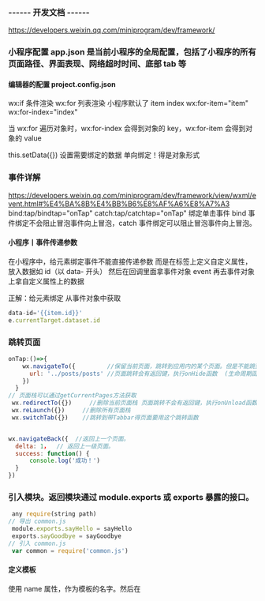 ### ------ 开发文档 ------

https://developers.weixin.qq.com/miniprogram/dev/framework/

### 小程序配置     app.json 是当前小程序的全局配置，包括了小程序的所有页面路径、界面表现、网络超时时间、底部 tab 等

#### 编辑器的配置    project.config.json

<!-- <image>默认 width:300px height:225px -->

wx:if 条件渲染
wx:for 列表渲染 小程序默认了 item index  wx:for-item="item" wx:for-index="index"

当 wx:for 遍历对象时，wx:for-index 会得到对象的 key，wx:for-item 会得到对象的 value
<view wx:for="{{obj}}" wx:for-index="key"  wx:for-item="value"/>

this.setData({}) 设置需要绑定的数据 单向绑定！得是对象形式

### 事件详解

https://developers.weixin.qq.com/miniprogram/dev/framework/view/wxml/event.html#%E4%BA%8B%E4%BB%B6%E8%AF%A6%E8%A7%A3
bind:tap/bindtap="onTap"
catch:tap/catchtap="onTap"    绑定单击事件
bind 事件绑定不会阻止冒泡事件向上冒泡，catch 事件绑定可以阻止冒泡事件向上冒泡。

#### 小程序丨事件传递参数

在小程序中，给元素绑定事件不能直接传递参数  而是在标签上定义自定义属性，放入数据如 id（以 data- 开头） 然后在回调里面拿事件对象 event 再去事件对象上拿自定义属性上的数据

正解：给元素绑定
从事件对象中获取

```js
data-id='{{item.id}}'
e.currentTarget.dataset.id
```

### 跳转页面

```js
onTap:()=>{
    wx.navigateTo({         //保留当前页面，跳转到应用内的某个页面。但是不能跳到 tabbar 页面。使用 wx.navigateBack 可以返回到原页面。小程序中页面栈最多十层。
      url: '../posts/posts' //页面跳转会有返回键，执行onHide函数  (生命周期函数--监听页面隐藏)
    })
  }
// 页面栈可以通过getCurrentPages方法获取
 wx.redirectTo({})     //删除当前页面栈 页面跳转不会有返回键，执行onUnload函数 (生命周期函数--监听页面卸载)
 wx.reLaunch({})     //删除所有页面栈
 wx.switchTab({})    //跳转到带Tabbar得页面要用这个跳转函数


wx.navigateBack({  //返回上一个页面。
  delta: 1，  // 返回上一级页面。
  success: function() {
      console.log('成功！')
  }
})
 ```

### 引入模块。返回模块通过 module.exports 或 exports 暴露的接口。

```js
 any require(string path)
// 导出 common.js
 module.exports.sayHello = sayHello
 exports.sayGoodbye = sayGoodbye
// 引入 common.js
 var common = require('common.js')
 ```

#### 定义模板

使用 name 属性，作为模板的名字。然后在<template/>内定义代码片段

<template name="msgItem"> <text> Time: {{time}} </text></template>

#### 使用模板

使用 is 属性，声明需要的使用的模板，然后将模板所需要的 data 传入

<template is="msgItem" data="{{...item}}"/>

#### import

 <import src="item.wxml"/>
import 有作用域的概念，即只会 import 目标文件中定义的 template，而不会 import 目标文件 import 的 template 如：C import B，B import A，在 C 中可以使用 B

定义的 template，在 B 中可以使用 A 定义的 template，但是 C 不能使用 A 定义的 template

 <include src="header.wxml"/>
include 可以将目标文件除了 <template/> <wxs/> 外的整个代码引入，相当于是拷贝到 include 位置

### 小程序缓存 Sync 同步

```js
wx.setStorageSync('key','value')  // 写入缓存  修改缓存
                                  // wx.get 获取 remove 删除某个 clear 清除全部缓存

wx.showToast({title:'提示消息'})    // 显示消息提示框
wx.showModal(Object object)       //  显示模态对话框
```

### 组件事件传递页面

```js
methods: {
    click: function (e) {
      // console.log(e)
      this.triggerEvent("icre", { "index": 323 }, {})
    }
  }
// triggerEvent 关键字用于将事件传递给页面
// icer (可自定义) 页面通过 bind:icre 获取组件事件
// { "index": 323 } 为组件事件携带的数据
```

### 使用 setData --- 修改对象、修改数组对象

#### 这是修改对象

```js
    this.setData({
      allStageIndex: e.detail.value,
      [`projectDetailsData.stage`]: this.data.allStage[e.detail.value]
    })
 ```

#### 这是修改数组对象

```js
  addProjecTemplate(e) {
    this.setData({
      [`projectDetailsData.question[${e.currentTarget.dataset.index}].answer`]: e.detail.value
    })
  },
```

### 微信小程序的 request 请求方法简单封装，并使用 abort 方法处理重复请求

#### request.js

```js
/**
 * TODO http请求封装
 * 文涛
 * 2020年6月15日8:50
 */

// 配置文件
const config = require('./config.js')
// var app = getApp();
const host = config.baseURL; // 服务器baseUrl


/**
 * POST请求
 * @param url 请求地址
 * @param postData 参数
 * @param abort 字符串参数 传入代表每次请求 取消上一次的请求
 * @return {Promise} 返回值Promise对象
 */
var post = function (url, postData = {}, abort) {
  // 请求之前，先前之前的请求取消掉
  if (abort && getApp().globalData.requestTasks[abort]) {
    getApp().globalData.requestTasks[abort].abort()
  }
  // 使用Promise封装request方法，实现异步操作队列化
  var promise = new Promise(function (resolve, reject) {
    let requestTask = wx.request({
      url: host + url,
      // 这个header根据你的实际改！
      header: {
        'Content-Type': 'application/x-www-form-urlencoded',
        'token': config.token
        // 'Request-Origin': 'app'
      },
      method: 'POST',
      data: postData,
      success: function (res) {
        //参数值为res.data,直接将返回的数据传入
        if (res.data.token) { // 如果有token保存下来，下次请求带着token访问
          config.token = res.data.token;
          console.log("token--> ", config.token)
        }
        resolve(res.data);
      },
      fail: function (res) {
        // 异常响
        reject()
        if (res.errMsg && res.errMsg == 'request:fail abort') {
          // 对于取消的请求，操作处理
        }
      },
      complete: function (e) {}
    })
    if (abort) {
      // 将当前请求存入全局对象里
      getApp().globalData.requestTasks[abort] = requestTask
    }
  })
  return promise;
};

/**
 * GET请求
 * @param url 请求地址
 * @param param 参数
 * @param abort 字符串参数 传入代表每次请求 取消上一次的请求
 * @return {Promise} 返回值Promise对象
 */
var get = function (url, param = {}, abort) {
  // 请求之前，先前之前的请求取消掉
  if (abort && getApp().globalData.requestTasks[abort]) {
    getApp().globalData.requestTasks[abort].abort()
  }
  // 使用Promise封装request方法，实现异步操作队列化
  var promise = new Promise(function (resolve, reject) {
    let requestTask = wx.request({
      url: host + url,
      // 这个header根据你的实际改！
      header: {
        'Content-Type': 'application/json',
        'token': config.token
        // 'Request-Origin': 'app'
      },
      method: 'GET',
      data: param,
      success: function (res) {
        //参数值为res.data,直接将返回的数据传入
        if (res.data.token) { // 如果有token保存下来，下次请求带着token访问
          config.token = res.data.token;
          console.log("token--> ", config.token)
        }
        resolve(res.data);
      },
      fail: function (res) {
        // 异常响
        reject()
        if (res.errMsg && res.errMsg == 'request:fail abort') {
          // 对于取消的请求，操作处理
        }
      },
      complete: function (e) {}
    })
    if (abort) {
      // 将当前请求存入全局对象里
      getApp().globalData.requestTasks[abort] = requestTask
    }
  })
  return promise;
};


/**
 * module.exports用来导出代码
 * js文件中通过var http = require("../util/request.js")  加载
 * 在引入引入文件的时候"  "里面的内容通过../../../这种类型，小程序的编译器会自动提示，因为你可能
 * 项目目录不止一级，不同的js文件对应的工具类的位置不一样
 */
module.exports.post = post;
module.exports.get = get;
```

#### config.js

```js
module.exports = {
  baseURL: "http://192.168.0.26:8080", // 业务服务器地址 每个人的不一样，按照需要改！
  token: wx.getStorageSync('token')
}
```

#### api.js

```js
const http = require('../../../utils/newrequest')

/*
   获取商品类别
   入参：无
 */
const getCategory = () => http.get('/wx/storage/getCategory')

/*
   根据商品类别获取商品
   入参：类别 id
 */
const getProductsByCategory = (getData, abort = "") => {
  return http.get('/wx/storage/getProductsByCategory', getData, abort)
}


module.exports = {
  getCategory,
  getProductsByCategory
};


```

#### 页面使用

```js
getProductsByCategory(data, "getProductsByCategory").then(res => {
      console.log(res)
})
```

### 详解小程序事件对象中的参数

```js
事件对象内容：
{
"type": "tap",            // 事件类型
"timeStamp":895,          // 事件生成时的时间戳
"target": {               // 触发事件的组件的一些属性值集合
  "id": "tapTest",
  "dataset": {            // 事件源组件上由 data- 开头的自定义属性组成的集合
    "hi": "WeChat"
  }
},
"currentTarget": {        // 当前组件的一些属性值集合，因为有些事件是冒泡
  "id": "tapTest",
  "dataset": {
    "hi": "WeChat"
  }
},
"detail": {               // 额外的信息 比如第三方组件通过 this.$emit('change', value); 传出来的值
  "x":53,
  "y":14
},
"touches": [{             // 触摸事件，当前停留在屏幕中的触摸点信息的数组
  "identifier":0,
  "pageX":53,
  "pageY":14,
  "clientX":53,
  "clientY":14,
}],
"changedTouches": [{      // 触摸事件，当前变化的触摸点信息的数组
  "identifier":0,
  "pageX":53,
  "pageY":14,
  "clientX":53,
  "clientY":14,
}]
```

### 小程序头像 / 图片上传

https://blog.csdn.net/qq_35086913/article/details/85260965

```js
<view class='head_img' bindtap='upShopLogo'>
  <text>头像</text>
  <view class='img'><image src='{{userimg}}'></image></view>
</view>
```

```js
// 1.在data里面设置默认的值

data: {
  pic: [],
  temporary: []
},

 // 2.点击事件触发上传事件
  upShopLogo: function () {
    let that = this;

    wx.showActionSheet({
      itemList: ['从相册中选择', '拍照'],
      itemColor: "#f7982a",
      success: function (res) {
        if (!res.cancel) {
          if (res.tapIndex == 0) {
            that.chooseWxImageShop('album');//从相册中选择
          } else if (res.tapIndex == 1) {
            that.chooseWxImageShop('camera');//手机拍照
          }
        }
      }
    })
  },

  // 3.选择图片
  chooseWxImageShop: function (type) {
    let that = this;
    wx.chooseImage({
      count: 6,
      sizeType: ['original', 'compressed'],
      sourceType: [type],
      success: function (res) {
        // tempFilePaths	Array.<string>	图片的本地临时文件路径列表 (本地路径)
        // tempFiles	Array.<Object>	图片的本地临时文件列表
        let temporary = that.data.temporary
        temporary = temporary.concat(res.tempFilePaths)

        if (temporary.length > 6) {
          wx.showToast({
            title: "最多只能上传6张",
            icon: 'none'
          })
          return;
        }

        that.upload_file(res.tempFilePaths)
      }
    })
  },

 // 4.上传图片到服务器
  async upload_file(filePath) {
    wx.showLoading({
      title: '上传中',
    })
    let that = this;
    let temporary = that.data.temporary
    let pic = that.data.pic
    for (let i = 0; i < filePath.length; i++) {
      let data = await this.asyncFn(filePath[i])
      if (data.success) {
        temporary.push(filePath[i])
        pic.push(data.data.url)
      } else {
        wx.showToast({
          title: '上传失败，请重新上传',
          icon: 'none',
          duration: 2000
        })
        return
      }
    }
    wx.hideLoading()
    that.setData({
      pic,
      temporary
    });

    wx.showToast({
      title: '上传成功',
      icon: 'success',
      duration: 2000
    })
  },

  5.// 上传文件回调
  asyncFn(filePath) {
    return new Promise((resolve, reject) => {
      wx.uploadFile({
        url: baseURL + "/admin/image/upload",//后台处理接口
        filePath: filePath,
        name: 'file',
        header: {
          'content-type': 'multipart/form-data'
        },
        formData: {
          'token': wx.getStorageSync('token'),
        },
        success: function (res) {
          const data = JSON.parse(res.data)
          resolve(data)
        }
      })
    })
  }
  ```

### 小程序获取用户地址

```js
chooseAddress() {
    wx.getSetting({
      success(res) {
        if (res.authSetting['scope.address']) {
          wx.chooseAddress({
            success(res) {
              console.log(res);
            }
          })
        } else {
          if (res.authSetting['scope.address'] == false) {
            wx.openSetting({
              success(res) {
              }
            })
          } else {
            wx.chooseAddress({
              success(res) {
              }
            })
          }
        }
      }
    })
  }
```

### 子组件给父组件传值

```js

// 子组件
let pages = getCurrentPages();
let prevPage = pages[pages.length - 2]; //上一个页面
prevPage.setData({ //直接调用上一个页面的setData()方法，把数据存到上一个页面中去
  childrenData: {
    deleteId: id
  }
})

// 父组件
let that = this
let pages = getCurrentPages();
let currPage = pages[pages.length - 1]; //当前页面
// 如果传了值回来 ---- childrenData   就会执行下面
if (currPage.data.childrenData) {
  if (currPage.data.childrenData.deleteId) {
    let deleteId = Number(currPage.data.childrenData.deleteId);
  }
}
```

### 动态设置元素高度

我以前一直以为微信小程序不能动态获取 view 元素的宽高。但是自从看到： wx.createSelectorQuery() 这个 api 接口，以前的某些问题就能得到解决了。
接口会返回一个对象实例。
var obj=wx.createSelectorQuery();
下面的就是返回的对象实例 obj 的所有内容。

返回的 obj 有五个方法：

1. obj.in(component)：没用过这个方法，多用于组件的选择器。
2. obj.select(selector)：获取指定的节点，selector 是 css 选择器。返回一个 NodesRef 对象实例，可以用于获取节点信息。
3. obj.selectAll(selector)：获取指定的节点，selector 是 css 选择器。返回一个 NodesRef 对象实例，可以用于获取节点信息。
上面这两个我感觉就是 js 中 querySelector 和 querySelectorAll 的区别。
4. obj.selectViewport()：我没用过这个方法。官方说是选择显示区域，可用于获取显示区域的尺寸、滚动位置等信息。也是返回一个 NodesRef 对象实例，可以用于获取节点信息。
5. exec( function(res){} )：执行所有的请求，请求结果按请求次序构成数组，在 callback 的第一个参数中返回

上面返回的 NodesRef 对象实例就很重要了，它有三个方法：
1. boundingClientRect( function(rect){} )：就是这个方法，能够动态获取 view 元素的高度、宽度等属性。还有其它的请看官方文档
2. scrollOffset( function(res) {})：获取节点的水平、垂直滚动的位置等。节点必须是 scroll-view 或者 viewport
3. fields(fields,function(){res} )：这个可以获取指定元素的自定义属性和 class 名，具体的请看官方文档的说明。

```js
   onReady() {
    //动态设置高度
    let that = this
    setTimeout(function () {
      var query = wx.createSelectorQuery(); //返回一个 SelectorQuery 对象实例。在自定义组件或包含自定义组件的页面中，应使用 this.createSelectorQuery() 来代替。
      query.select('.van-goods-action').boundingClientRect();
      query.exec(function (rect) {
        if (rect[0] === null) return;
        that.setData({
          marginBM: rect[0].height + 5 + that.data.bottomHeight
        })
      });
    }, 500)
  },
```
